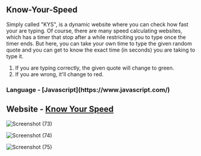 ## Know-Your-Speed

Simply called "KYS", is a dynamic website where you can check how fast your are typing. Of course, there are many speed calculating websites, which has a timer that stop after a while restriciting you to type once the timer ends. But here, you can take your own time to type the given random quote and you can get to know the exact time (in seconds) you are taking to type it.

1. If you are typing correctly, the given quote will change to green.
2. If you are wrong, it'll change to red.

 <h3>Language - [Javascript](https://www.javascript.com/)</h3>

## Website - [Know Your Speed](https://kysaravinth.netlify.app/)

![Screenshot (73)](https://user-images.githubusercontent.com/79074310/126797505-870e4e74-767d-4713-beb9-2fa10374f859.png)

![Screenshot (74)](https://user-images.githubusercontent.com/79074310/126797526-72455f76-d6fc-4146-bfb8-2dcdf7cd6eed.png)

![Screenshot (75)](https://user-images.githubusercontent.com/79074310/126797543-c43b31d3-93fd-4159-a102-2b687cf68e3b.png)
